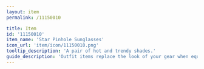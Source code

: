 ```yaml
---
layout: item
permalink: /11150010

title: Item
id: '11150010'
item_name: 'Star Pinhole Sunglasses'
icon_url: 'item/icon/11150010.png'
tooltip_description: 'A pair of hot and trendy shades.'
guide_description: 'Outfit items replace the look of your gear when equipped.'
---
```

